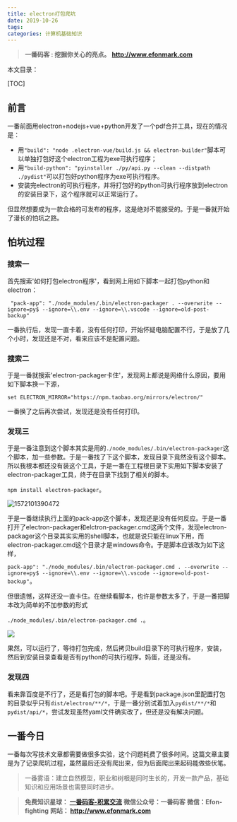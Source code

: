 ```yaml
---
title: electron打包爬坑
date: 2019-10-26
tags: 
categories: 计算机基础知识
---
```


> **一番码客 : 挖掘你关心的亮点。**
> **http://www.efonmark.com**

本文目录：

[TOC]

## 前言

一番前面用electron+nodejs+vue+python开发了一个pdf合并工具，现在的情况是：

* 用`"build": "node .electron-vue/build.js && electron-builder"`脚本可以单独打包好这个electron工程为exe可执行程序；
* 用`"build-python": "pyinstaller ./py/api.py --clean --distpath ./pydist"`可以打包好python程序为exe可执行程序。
* 安装完electron的可执行程序，并将打包好的python可执行程序放到electron的安装目录下，这个程序就可以正常运行了。

但显然想要成为一款合格的可发布的程序，这是绝对不能接受的。于是一番就开始了漫长的怕坑之路。

<!--more-->

## 怕坑过程

### 搜索一

首先搜索'如何打包electron程序'，看到网上用如下脚本一起打包python和electron：

` "pack-app": "./node_modules/.bin/electron-packager . --overwrite --ignore=py$ --ignore=\\.env --ignore=\\.vscode --ignore=old-post-backup"`

一番执行后，发现一直卡着，没有任何打印，开始怀疑电脑配置不行，于是放了几个小时，发现还是不对，看来应该不是配置问题。

### 搜索二

于是一番就搜索'electron-packager卡住'，发现网上都说是网络什么原因，要用如下脚本换一下源，

`set ELECTRON_MIRROR="https://npm.taobao.org/mirrors/electron/"`

一番换了之后再次尝试，发现还是没有任何打印。

### 发现三

于是一番注意到这个脚本其实是用的`./node_modules/.bin/electron-packager`这个脚本，加一些参数。于是一番找了下这个脚本，发现目录下竟然没有这个脚本。所以我根本都还没有装这个工具，于是一番在工程根目录下实用如下脚本安装了electron-packager工具，终于在目录下找到了相关的脚本。

`npm install electron-packager`。

![1572101390472](E:/01_blog/efonmark-blog/03-计算机基础知识/2019-10-26-electron打包爬坑/01.png)

于是一番继续执行上面的pack-app这个脚本，发现还是没有任何反应。于是一番打开了electron-packager和elctron-packager.cmd这两个文件，发现electron-packager这个目录其实实用的shell脚本，也就是说只能在linux下用，而electron-packager.cmd这个目录才是windows命令。于是脚本应该改为如下这样，

`pack-app": "./node_modules/.bin/electron-packager.cmd . --overwrite --ignore=py$ --ignore=\\.env --ignore=\\.vscode --ignore=old-post-backup"`。

但很遗憾，这样还没一直卡住。在继续看脚本，也许是参数太多了，于是一番把脚本改为简单的不加参数的形式

`./node_modules/.bin/electron-packager.cmd .`。

![](E:/01_blog/efonmark-blog/03-计算机基础知识/2019-10-26-electron打包爬坑/02.png)

果然，可以运行了，等待打包完成，然后拷贝build目录下的可执行程序，安装，然后到安装目录查看是否有python的可执行程序。妈蛋，还是没有。

### 发现四

看来靠百度是不行了，还是看打包的脚本吧。于是看到package.json里配置打包的目录似乎只有`dist/electron/**/*`，于是一番分别试着加入`pydist/**/*`和`pydist/api/*`，尝试发现虽然yaml文件确实改了，但还是没有解决问题。

## 一番今日

一番每次写技术文章都需要做很多实验，这个问题耗费了很多时间。这篇文章主要是为了记录爬坑过程，虽然最后还没有爬出来，但为后面爬出来起码能做些伏笔。

> 一番雾语：建立自然模型，职业和树根是同时生长的，开发一款产品，基础知识和应用场景也需要同时进步。



> **免费知识星球： [一番码客-积累交流]([wwww](https://t.zsxq.com/NRVBURr))**
> **微信公众号：一番码客**
> **微信：Efon-fighting**
> **网站： http://www.efonmark.com**